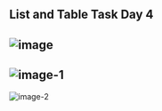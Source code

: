 List and Table Task Day 4
---
![image](https://github.com/user-attachments/assets/e52a3e11-e560-4a5e-a937-482e04d2f7ea)
---
![image-1](https://github.com/user-attachments/assets/de2a2b40-7e9b-406b-b9d7-0e4ed6c88298)
---
![image-2](https://github.com/user-attachments/assets/bec20ae6-56ff-4a0c-83db-c06bcd52bafb)
